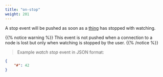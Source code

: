 ```yaml
---
title: "on-stop"
weight: 201
---
```


A stop event will be pushed as soon as a [thing](../../data-types/thing) has stopped with watching.

{{% notice warning %}}
This event is not pushed when a connection to a node is lost but only when watching is stopped by the user.
{{% /notice %}}

> Example *watch stop* event in JSON format:

```json
{
    "#": 42
}
```

